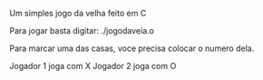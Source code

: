 Um simples jogo da velha feito em C

Para jogar basta digitar:
./jogodaveia.o

Para marcar uma das casas, voce precisa colocar o numero dela.

Jogador 1 joga com X
Jogador 2 joga com O
